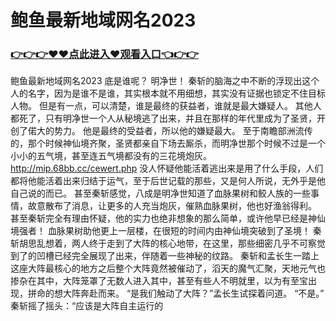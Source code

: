 # 鲍鱼最新地域网名2023

### <a href="https://github.com/hytcd/huah/issues/1">👉👉👉♥♥点此进入♥观看入口👈👉👉</a>

鲍鱼最新地域网名2023
底是谁呢？
    明净世！
    秦斩的脑海之中不断的浮现出这个人的名字，因为是谁不是谁，其实根本就不用细想，其实没有证据也锁定不住目标人物。
    但是有一点，可以清楚，谁是最终的获益者，谁就是最大嫌疑人。
    其他人都死了，只有明净世一个人从秘境逃了出来，并且在那样的年代里成为了圣贤，开创了偌大的势力。
    他是最终的受益者，所以他的嫌疑最大。
    至于南瞻部洲流传的，那个时候神仙境齐聚，圣贤都亲自下场去厮杀，而明净世那个时候不过是一个小小的五气境，甚至连五气境都没有的三花境炮灰。
    http://mip.68bb.cc/cewert.php
    没人怀疑他能活着逃出来是用了什么手段，人们都将他能活着出来归结于运气，至于后世记载的那些，又是何人所说，无外乎是他自己说的而已。
    甚至秦斩感觉，八成是明净世知道了血脉果树和鲛人族的一些事情，故意散布了消息，让更多的人充当炮灰，催熟血脉果树，他也好渔翁得利。
    甚至秦斩完全有理由怀疑，他的实力也绝非想象的那么简单，或许他早已经是神仙境强者！
    血脉果树助他更上一层楼，在很短的时间内由神仙境突破到了圣境！
    秦斩胡思乱想着，两人终于走到了大阵的核心地带，在这里，那些细密几乎不可察觉到了的凹槽已经完全展现了出来，伴随着一些神秘的纹路。
    秦斩和孟长生一踏上这座大阵最核心的地方之后整个大阵竟然被催动了，滔天的魔气汇聚，天地元气也掺杂在其中，大阵笼罩了无数人进入其中，甚至有些人不明就里，以为有至宝出现，拼命的想大阵奔赴而来。
    “是我们触动了大阵？”孟长生试探着问道。
    “不是。”
    秦斩摇了摇头：“应该是大阵自主运行的

